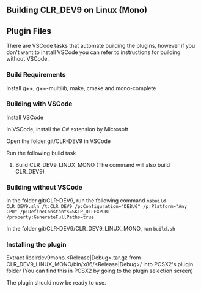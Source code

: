 ## Building CLR_DEV9 on Linux (Mono)

## Plugin Files

There are VSCode tasks that automate building the plugins, however if you don't want to install VSCode you can refer to instructions for building without VSCode.

### Build Requirements

Install g++, g++-multilib, make, cmake and mono-complete

### Building with VSCode

Install VSCode

In VSCode, install the C# extension by Microsoft

Open the folder git/CLR-DEV9 in VSCode

Run the following build task
1. Build CLR_DEV9_LINUX_MONO (The command will also build CLR_DEV9)

### Building without VSCode

In the folder git/CLR-DEV9, run the following command
`msbuild CLR_DEV9.sln /t:CLR_DEV9 /p:Configuration="DEBUG" /p:Platform="Any CPU" /p:DefineConstants=SKIP_DLLEXPORT /property:GenerateFullPaths=true`

In the folder git/CLR-DEV9/CLR_DEV9_LINUX_MONO, run `build.sh`

### Installing the plugin

Extract libclrdev9mono.<Release|Debug>.tar.gz from CLR_DEV9_LINUX_MONO/bin/x86/<Release|Debug>/ into PCSX2's plugin folder (You can find this in PCSX2 by going to the plugin selection screen) 

The plugin should now be ready to use.

